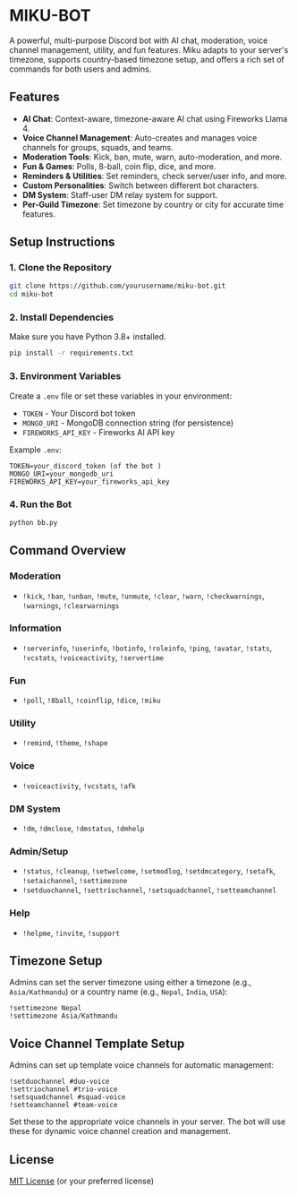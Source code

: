 # MIKU-BOT

A powerful, multi-purpose Discord bot with AI chat, moderation, voice channel management, utility, and fun features. Miku adapts to your server's timezone, supports country-based timezone setup, and offers a rich set of commands for both users and admins.

## Features
- **AI Chat**: Context-aware, timezone-aware AI chat using Fireworks Llama 4.
- **Voice Channel Management**: Auto-creates and manages voice channels for groups, squads, and teams.
- **Moderation Tools**: Kick, ban, mute, warn, auto-moderation, and more.
- **Fun & Games**: Polls, 8-ball, coin flip, dice, and more.
- **Reminders & Utilities**: Set reminders, check server/user info, and more.
- **Custom Personalities**: Switch between different bot characters.
- **DM System**: Staff-user DM relay system for support.
- **Per-Guild Timezone**: Set timezone by country or city for accurate time features.

## Setup Instructions

### 1. Clone the Repository
```sh
git clone https://github.com/yourusername/miku-bot.git
cd miku-bot
```

### 2. Install Dependencies
Make sure you have Python 3.8+ installed.
```sh
pip install -r requirements.txt
```

### 3. Environment Variables
Create a `.env` file or set these variables in your environment:
- `TOKEN` - Your Discord bot token
- `MONGO_URI` - MongoDB connection string (for persistence)
- `FIREWORKS_API_KEY` - Fireworks AI API key

Example `.env`:
```
TOKEN=your_discord_token (of the bot )
MONGO_URI=your_mongodb_uri
FIREWORKS_API_KEY=your_fireworks_api_key
```

### 4. Run the Bot
```sh
python bb.py
```

## Command Overview

### Moderation
- `!kick`, `!ban`, `!unban`, `!mute`, `!unmute`, `!clear`, `!warn`, `!checkwarnings`, `!warnings`, `!clearwarnings`

### Information
- `!serverinfo`, `!userinfo`, `!botinfo`, `!roleinfo`, `!ping`, `!avatar`, `!stats`, `!vcstats`, `!voiceactivity`, `!servertime`

### Fun
- `!poll`, `!8ball`, `!coinflip`, `!dice`, `!miku`

### Utility
- `!remind`, `!theme`, `!shape`

### Voice
- `!voiceactivity`, `!vcstats`, `!afk`

### DM System
- `!dm`, `!dmclose`, `!dmstatus`, `!dmhelp`

### Admin/Setup
- `!status`, `!cleanup`, `!setwelcome`, `!setmodlog`, `!setdmcategory`, `!setafk`, `!setaichannel`, `!settimezone`
- `!setduochannel`, `!settriochannel`, `!setsquadchannel`, `!setteamchannel`

### Help
- `!helpme`, `!invite`, `!support`

## Timezone Setup
Admins can set the server timezone using either a timezone (e.g., `Asia/Kathmandu`) or a country name (e.g., `Nepal`, `India`, `USA`):
```
!settimezone Nepal
!settimezone Asia/Kathmandu
```

## Voice Channel Template Setup
Admins can set up template voice channels for automatic management:
```
!setduochannel #duo-voice
!settriochannel #trio-voice
!setsquadchannel #squad-voice
!setteamchannel #team-voice
```
Set these to the appropriate voice channels in your server. The bot will use these for dynamic voice channel creation and management.

## License
[MIT License](LICENSE) (or your preferred license) 